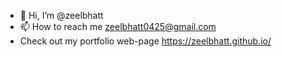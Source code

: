 - 👋 Hi, I’m @zeelbhatt
- 📫 How to reach me zeelbhatt0425@gmail.com
- Check out my portfolio web-page https://zeelbhatt.github.io/

<!---
zeelbhatt/zeelbhatt is a ✨ special ✨ repository because its `README.md` (this file) appears on your GitHub profile.
You can click the Preview link to take a look zeelbhatt00@gmail.com
